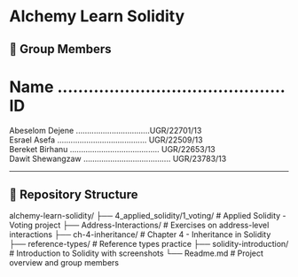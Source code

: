 # Alchemy Learn Solidity

## 👥 Group Members

# Name ............................................ ID
Abeselom Dejene .................................UGR/22701/13 </br>
Esrael Asefa ........................................ UGR/22509/13</br>
Bereket Birhanu ........................................ UGR/22653/13</br> 
Dawit Shewangzaw ....................................... UGR/23783/13


---

## 📁 Repository Structure

alchemy-learn-solidity/
├── 4_applied_solidity/1_voting/ # Applied Solidity - Voting project
├── Address-Interactions/ # Exercises on address-level interactions
├── ch-4-inheritance/ # Chapter 4 - Inheritance in Solidity
├── reference-types/ # Reference types practice
├── solidity-introduction/ # Introduction to Solidity with screenshots
└── Readme.md # Project overview and group members
